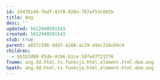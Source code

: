 ```yaml
---
id: 29478149-7bd7-43f8-820a-767af53c802b
title: Ang
desc: ''
updated: 1612940501543
created: 1612940501543
stub: true
parent: a037c596-ddd7-4288-ac29-a94c228c09cd
children:
  - bb1b3d08-85de-4cb6-b1ce-507ed7f21f76
fname: ang.dd.html.ts.funkcja.html.element.html.dom.ang
hpath: ang.dd.html.ts.funkcja.html.element.html.dom.ang
---
```



